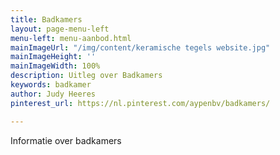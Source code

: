 ```yaml
---
title: Badkamers
layout: page-menu-left
menu-left: menu-aanbod.html
mainImageUrl: "/img/content/keramische tegels website.jpg"
mainImageHeight: ''
mainImageWidth: 100%
description: Uitleg over Badkamers
keywords: badkamer
author: Judy Heeres
pinterest_url: https://nl.pinterest.com/aypenbv/badkamers/

---
```

Informatie over badkamers